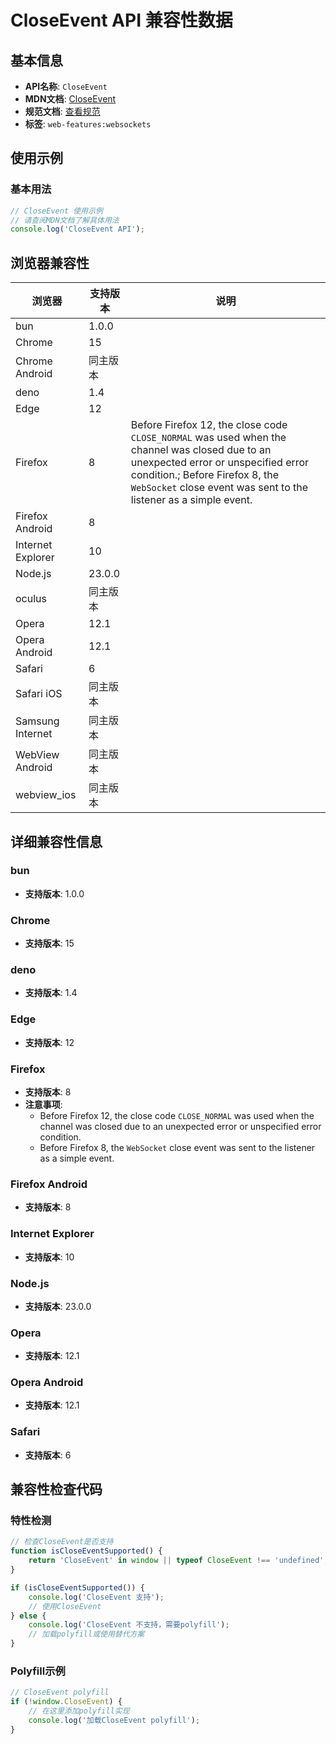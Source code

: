 # CloseEvent API 兼容性数据

## 基本信息

- **API名称**: `CloseEvent`
- **MDN文档**: [CloseEvent](https://developer.mozilla.org/docs/Web/API/CloseEvent)
- **规范文档**: [查看规范](https://websockets.spec.whatwg.org/#the-closeevent-interface)
- **标签**: `web-features:websockets`

## 使用示例

### 基本用法

```javascript
// CloseEvent 使用示例
// 请查阅MDN文档了解具体用法
console.log('CloseEvent API');
```

## 浏览器兼容性

| 浏览器 | 支持版本 | 说明 |
|--------|----------|------|
| bun | 1.0.0 |  |
| Chrome | 15 |  |
| Chrome Android | 同主版本 |  |
| deno | 1.4 |  |
| Edge | 12 |  |
| Firefox | 8 | Before Firefox 12, the close code `CLOSE_NORMAL` was used when the channel was closed due to an unexpected error or unspecified error condition.; Before Firefox 8, the `WebSocket` close event was sent to the listener as a simple event. |
| Firefox Android | 8 |  |
| Internet Explorer | 10 |  |
| Node.js | 23.0.0 |  |
| oculus | 同主版本 |  |
| Opera | 12.1 |  |
| Opera Android | 12.1 |  |
| Safari | 6 |  |
| Safari iOS | 同主版本 |  |
| Samsung Internet | 同主版本 |  |
| WebView Android | 同主版本 |  |
| webview_ios | 同主版本 |  |

## 详细兼容性信息

### bun

- **支持版本**: 1.0.0

### Chrome

- **支持版本**: 15

### deno

- **支持版本**: 1.4

### Edge

- **支持版本**: 12

### Firefox

- **支持版本**: 8
- **注意事项**:
  - Before Firefox 12, the close code `CLOSE_NORMAL` was used when the channel was closed due to an unexpected error or unspecified error condition.
  - Before Firefox 8, the `WebSocket` close event was sent to the listener as a simple event.

### Firefox Android

- **支持版本**: 8

### Internet Explorer

- **支持版本**: 10

### Node.js

- **支持版本**: 23.0.0

### Opera

- **支持版本**: 12.1

### Opera Android

- **支持版本**: 12.1

### Safari

- **支持版本**: 6

## 兼容性检查代码

### 特性检测

```javascript
// 检查CloseEvent是否支持
function isCloseEventSupported() {
    return 'CloseEvent' in window || typeof CloseEvent !== 'undefined';
}

if (isCloseEventSupported()) {
    console.log('CloseEvent 支持');
    // 使用CloseEvent
} else {
    console.log('CloseEvent 不支持，需要polyfill');
    // 加载polyfill或使用替代方案
}
```

### Polyfill示例

```javascript
// CloseEvent polyfill
if (!window.CloseEvent) {
    // 在这里添加polyfill实现
    console.log('加载CloseEvent polyfill');
}
```


